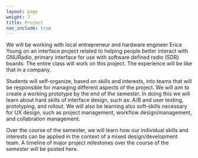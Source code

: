 ```yaml
---
layout: page
weight: 7
title: Project
nav_include: true
---
```


We will be working with local entrepreneur and hardware engineer Erica Young on an interface project related to helping people better interact with GNURadio, primary interface for use with software defined radio (SDR) boards. The entire class will work on this project. The experience will be like that in a company. 

Students will self-organize, based on skills and interests, into teams that will be responsible for managing different aspects of the project. We will aim to create a working prototype by the end of the semester. In doing this we will learn about hard skills of interface design, such as: A/B and user testing, prototyping, and rollout. We will also be learning also soft-skills necessary for UX design, such as project management, workflow design/management, and collabration management. 

Over the course of the semester, we will learn how our individual skills and interests can be applied in the context of a mixed design/development team. A timeline of major project milestones over the course of the semester will be posted here.